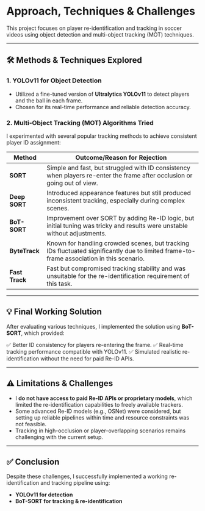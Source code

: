 # **Approach, Techniques & Challenges**

This project focuses on player re-identification and tracking in soccer videos using object detection and multi-object tracking (MOT) techniques.

---

## **🛠 Methods & Techniques Explored**

### 1. **YOLOv11 for Object Detection**

* Utilized a fine-tuned version of **Ultralytics YOLOv11** to detect players and the ball in each frame.
* Chosen for its real-time performance and reliable detection accuracy.

### 2. **Multi-Object Tracking (MOT) Algorithms Tried**

I experimented with several popular tracking methods to achieve consistent player ID assignment:

| Method         | Outcome/Reason for Rejection                                                                                                             |
| -------------- | ---------------------------------------------------------------------------------------------------------------------------------------- |
| **SORT**       | Simple and fast, but struggled with ID consistency when players re-enter the frame after occlusion or going out of view.                 |
| **Deep SORT**  | Introduced appearance features but still produced inconsistent tracking, especially during complex scenes.                               |
| **BoT-SORT**   | Improvement over SORT by adding Re-ID logic, but initial tuning was tricky and results were unstable without adjustments.                |
| **ByteTrack**  | Known for handling crowded scenes, but tracking IDs fluctuated significantly due to limited frame-to-frame association in this scenario. |
| **Fast Track** | Fast but compromised tracking stability and was unsuitable for the re-identification requirement of this task.                           |

---

## **💡 Final Working Solution**

After evaluating various techniques, I implemented the solution using **BoT-SORT**, which provided:

✅ Better ID consistency for players re-entering the frame.
✅ Real-time tracking performance compatible with YOLOv11.
✅ Simulated realistic re-identification without the need for paid Re-ID APIs.

---

## **⚠️ Limitations & Challenges**

* I **do not have access to paid Re-ID APIs or proprietary models**, which limited the re-identification capabilities to freely available trackers.
* Some advanced Re-ID models (e.g., OSNet) were considered, but setting up reliable pipelines within time and resource constraints was not feasible.
* Tracking in high-occlusion or player-overlapping scenarios remains challenging with the current setup.

---

## **✅ Conclusion**

Despite these challenges, I successfully implemented a working re-identification and tracking pipeline using:

* **YOLOv11 for detection**
* **BoT-SORT for tracking & re-identification**

